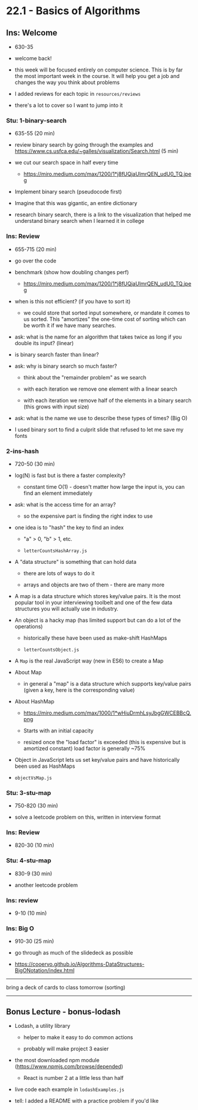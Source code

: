 # 22.1 - Basics of Algorithms

## Ins: Welcome

- 630-35

- welcome back!

- this week will be focused entirely on computer science. This is by far the most important week in the course. It will help you get a job and changes the way you think about problems

- I added reviews for each topic in `resources/reviews`

- there's a lot to cover so I want to jump into it

### Stu: 1-binary-search

- 635-55 (20 min)

- review binary search by going through the examples and https://www.cs.usfca.edu/~galles/visualization/Search.html (5 min)

- we cut our search space in half every time

  - https://miro.medium.com/max/1200/1*j8fUQjaUlmrQEN_udU0_TQ.jpeg

- Implement binary search (pseudocode first)

- Imagine that this was gigantic, an entire dictionary

- research binary search, there is a link to the visualization that helped me understand binary search when I learned it in college

### Ins: Review

- 655-715 (20 min)

- go over the code

- benchmark (show how doubling changes perf)

  - https://miro.medium.com/max/1200/1*j8fUQjaUlmrQEN_udU0_TQ.jpeg

- when is this not efficient? (if you have to sort it)

  - we could store that sorted input somewhere, or mandate it comes to us sorted. This "amortizes" the one-time cost of sorting which can be worth it if we have many searches.

- ask: what is the name for an algorithm that takes twice as long if you double its input? (linear)

- is binary search faster than linear?

- ask: why is binary search so much faster?

  - think about the "remainder problem" as we search

  - with each iteration we remove one element with a linear search

  - with each iteration we remove half of the elements in a binary search (this grows with input size)

- ask: what is the name we use to describe these types of times? (Big O)

- I used binary sort to find a culprit slide that refused to let me save my fonts

### 2-ins-hash

- 720-50 (30 min)

- log(N) is fast but is there a faster complexity?

  - constant time O(1) - doesn't matter how large the input is, you can find an element immediately

- ask: what is the access time for an array?

  - so the expensive part is finding the right index to use

- one idea is to "hash" the key to find an index

  - "a" > 0, "b" > 1, etc.

  - `letterCountsHashArray.js`

- A "data structure" is something that can hold data

  - there are lots of ways to do it

  - arrays and objects are two of them - there are many more

- A map is a data structure which stores key/value pairs. It is the most popular tool in your interviewing toolbelt and one of the few data structures you will actually use in industry.

- An object is a hacky map (has limited support but can do a lot of the operations)

  - historically these have been used as make-shift HashMaps

  - `letterCountsObject.js`

- A `Map` is the real JavaScript way (new in ES6) to create a Map

- About Map

  - in general a "map" is a data structure which supports key/value pairs (given a key, here is the corresponding value)

- About HashMap

  - https://miro.medium.com/max/1000/1*wHiuDrmhLsyJbgGWCEBBcQ.png

  - Starts with an initial capacity

  - resized once the "load factor" is exceeded (this is expensive but is amortized constant) load factor is generally ~75%

- Object in JavaScript lets us set key/value pairs and have historically been used as HashMaps

- `objectVsMap.js`

### Stu: 3-stu-map

- 750-820 (30 min)

- solve a leetcode problem on this, written in interview format

### Ins: Review

- 820-30 (10 min)

### Stu: 4-stu-map

- 830-9 (30 min)

- another leetcode problem

### Ins: review

- 9-10 (10 min)

### Ins: Big O

- 910-30 (25 min)

- go through as much of the slidedeck as possible

- https://cooervo.github.io/Algorithms-DataStructures-BigONotation/index.html

---

bring a deck of cards to class tomorrow (sorting)

---

## Bonus Lecture - bonus-lodash

- Lodash, a utility library

  - helper to make it easy to do common actions

  - probably will make project 3 easier

- the most downloaded npm module (https://www.npmjs.com/browse/depended)

  - React is number 2 at a little less than half

- live code each example in `lodashExamples.js`

- tell: I added a README with a practice problem if you'd like

